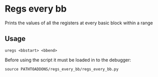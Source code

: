 # Regs every bb

Prints the values of all the registers at every basic block within a range

## Usage
```
uregs <bbstart> <bbend>
```

Before using the script it must be loaded in to the debugger:
```
source PATHTOADDONS/regs_every_bb/regs_every_bb.py
```
